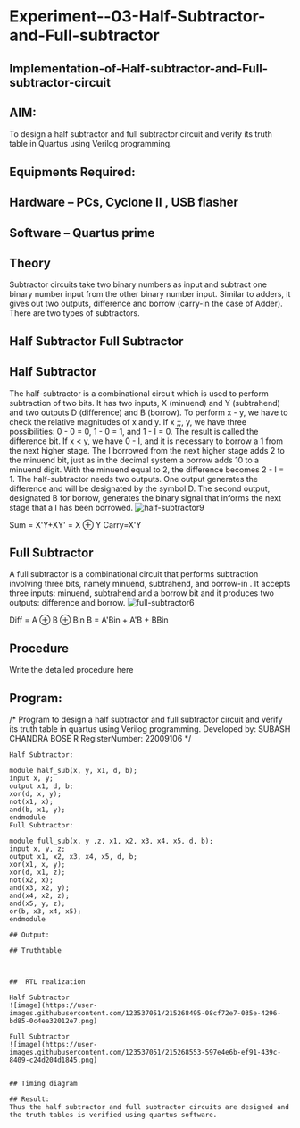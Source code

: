 # Experiment--03-Half-Subtractor-and-Full-subtractor
## Implementation-of-Half-subtractor-and-Full-subtractor-circuit
## AIM:
To design a half subtractor and full subtractor circuit and verify its truth table in Quartus using Verilog programming.

## Equipments Required:
## Hardware – PCs, Cyclone II , USB flasher
## Software – Quartus prime
## Theory
Subtractor circuits take two binary numbers as input and subtract one binary number input from the other binary number input. Similar to adders, it gives out two outputs, difference and borrow (carry-in the case of Adder). There are two types of subtractors.

## Half Subtractor Full Subtractor
## Half Subtractor
The half-subtractor is a combinational circuit which is used to perform subtraction of two bits. It has two inputs, X (minuend) and Y (subtrahend) and two outputs D (difference) and B (borrow). To perform x - y, we have to check the relative magnitudes of x and y. If x ;;, y, we have three possibilities: 0 - 0 = 0, 1 - 0 = 1, and 1 - I = 0. The result is called the difference bit. If x < y, we have 0 - I, and it is necessary to borrow a 1 from the next higher stage. The I borrowed from the next higher stage adds 2 to the minuend bit, just as in the decimal system a borrow adds 10 to a minuend digit. With the minuend equal to 2, the difference becomes 2 - I = 1. The half-subtractor needs two outputs. One output generates the difference and will be designated by the symbol D. The second output, designated B for borrow, generates the binary signal that informs the next stage that a I has been borrowed.
![half-subtractor9](https://user-images.githubusercontent.com/36288975/166112538-58c3bc7c-ee5d-4e6a-ac8d-8e8328efe27a.png)


Sum = X'Y+XY' = X ⊕ Y
Carry=X'Y

## Full Subtractor
A full subtractor is a combinational circuit that performs subtraction involving three bits, namely minuend, subtrahend, and borrow-in . It accepts three inputs: minuend, subtrahend and a borrow bit and it produces two outputs: difference and borrow. 
![full-subtractor6](https://user-images.githubusercontent.com/36288975/166112541-24c68359-3de8-4674-ae22-8272ffc385ed.png)


Diff = A ⊕ B ⊕ Bin B = A'Bin + A'B + BBin

## Procedure



Write the detailed procedure here 


## Program:
/*
Program to design a half subtractor and full subtractor circuit and verify its truth table in quartus using Verilog programming.
Developed by: SUBASH CHANDRA BOSE R
RegisterNumber:  22009106
*/
```
Half Subtractor:

module half_sub(x, y, x1, d, b);
input x, y;
output x1, d, b;
xor(d, x, y);
not(x1, x);
and(b, x1, y);
endmodule
Full Subtractor:

module full_sub(x, y ,z, x1, x2, x3, x4, x5, d, b);
input x, y, z;
output x1, x2, x3, x4, x5, d, b;
xor(x1, x, y);
xor(d, x1, z);
not(x2, x);
and(x3, x2, y);
and(x4, x2, z);
and(x5, y, z);
or(b, x3, x4, x5);
endmodule

## Output:

## Truthtable



##  RTL realization

Half Subtractor
![image](https://user-images.githubusercontent.com/123537051/215268495-08cf72e7-035e-4296-bd85-0c4ee32012e7.png)

Full Subtractor
![image](https://user-images.githubusercontent.com/123537051/215268553-597e4e6b-ef91-439c-8409-c24d204d1845.png)


## Timing diagram 

## Result:
Thus the half subtractor and full subtractor circuits are designed and the truth tables is verified using quartus software.
